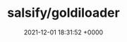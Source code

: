---
title: "salsify/goldiloader"
link: "https://github.com/salsify/goldiloader"
date: "2021-12-01 18:31:52 +0000"
description: "Just the right amount of Rails eager loading"
category: "github"
---